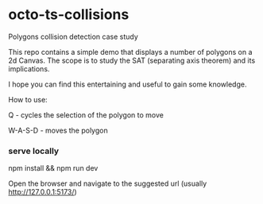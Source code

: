 # octo-ts-collisions

Polygons collision detection case study

This repo contains a simple demo that displays a number of polygons on a 2d Canvas.
The scope is to study the SAT (separating axis theorem) and its implications.

I hope you can find this entertaining and useful to gain some knowledge.

How to use:

Q - cycles the selection of the polygon to move

W-A-S-D - moves the polygon

### serve locally

npm install && npm run dev

Open the browser and navigate to the suggested url (usually http://127.0.0.1:5173/)

